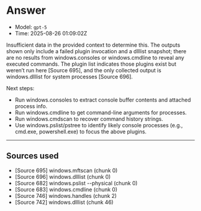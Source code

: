 # Answer
- Model: `gpt-5`
- Time: 2025-08-26 01:09:02Z

Insufficient data in the provided context to determine this. The outputs shown only include a failed plugin invocation and a dlllist snapshot; there are no results from windows.consoles or windows.cmdline to reveal any executed commands. The plugin list indicates those plugins exist but weren’t run here [Source 695], and the only collected output is windows.dlllist for system processes [Source 696].

Next steps:
- Run windows.consoles to extract console buffer contents and attached process info.
- Run windows.cmdline to get command-line arguments for processes.
- Run windows.cmdscan to recover command history strings.
- Use windows.pslist/pstree to identify likely console processes (e.g., cmd.exe, powershell.exe) to focus the above plugins.

---
## Sources used
- [Source 695] windows.mftscan (chunk 0)
- [Source 696] windows.dlllist (chunk 0)
- [Source 682] windows.pslist --physical (chunk 0)
- [Source 683] windows.cmdline (chunk 0)
- [Source 746] windows.handles (chunk 2)
- [Source 742] windows.dlllist (chunk 46)
